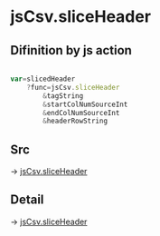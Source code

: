 # jsCsv.sliceHeader

## Difinition by js action

```js.js

var=slicedHeader
	?func=jsCsv.sliceHeader
		&tagString
		&startColNumSourceInt
		&endColNumSourceInt
		&headerRowString
```

## Src

-> [jsCsv.sliceHeader](https://github.com/puutaro/CommandClick/blob/master/app/src/main/java/com/puutaro/commandclick/fragment_lib/terminal_fragment/js_interface/JsCsv.kt#L295)

## Detail

-> [jsCsv.sliceHeader](https://github.com/puutaro/CommandClick/blob/master/md/developer/js_interface/details/JsCsv/sliceHeader.md)
